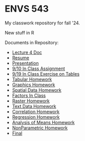 # ENVS 543

My classwork repository for fall '24.

New stuff in R



Documents in Repository:

 - [Lecture 4 Doc](https://kyleighj.github.io/ENVS543/Lecture4Doc.html)
 - [Resume](https://kyleighj.github.io/ENVS543/Markdown/KyleighResume.html)
 - [Presentation](https://kyleighj.github.io/ENVS543/Markdown/KyleighPresentation1.html)
 - [9/10 In Class Assignment](https://kyleighj.github.io/ENVS543/Markdown/in-class_data_types.html)
 - [9/19 In Class Exercise on Tables](https://kyleighj.github.io/ENVS543/Markdown/in_class_9_19.html)
 - [Tabular Homework](https://kyleighj.github.io/ENVS543/Markdown/Tabular_Homework.html) 
 - [Graphics Homework](https://kyleighj.github.io/ENVS543/Markdown/Graphics_HW.html)
 - [Spatial Data Homework](https://kyleighj.github.io/ENVS543/Markdown/SpatialPointsAssignment.html)
 - [Factors In Class](https://kyleighj.github.io/ENVS543/Markdown/Factors_In_Class.html)
 - [Raster Homework](https://kyleighj.github.io/ENVS543/Markdown/rasterhw.html)
 - [Text Data Homework](https://kyleighj.github.io/ENVS543/Markdown/TextHW.html)
 - [Correlation Homework](https://kyleighj.github.io/ENVS543/Markdown/corrhw.html)
 - [Regression Homework](https://kyleighj.github.io/ENVS543/Markdown/regress_hw.html)
 - [Analysis of Means Homework](https://kyleighj.github.io/ENVS543/Markdown/meanshw.html)
 - [NonParametric Homework](https://kyleighj.github.io/ENVS543/Markdown/nonparhw.html)
 - [Final]((https://kyleighj.github.io/ENVS543/Markdown/finalexam.html))
